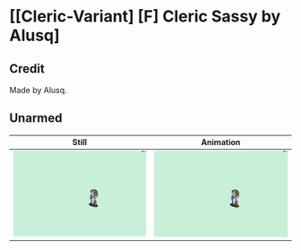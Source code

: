 # [\[Cleric-Variant\] \[F\] Cleric Sassy by Alusq]

## Credit

Made by Alusq.
	
## Unarmed

| Still | Animation |
| :---: | :-------: |
| ![Unarmed still](./Unarmed_000.png) | ![Unarmed animation](./Unarmed.gif) |
